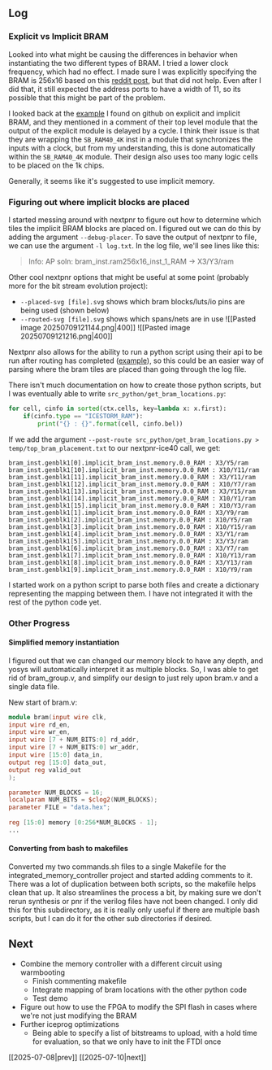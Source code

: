 ## Log
### Explicit vs Implicit BRAM
Looked into what might be causing the differences in behavior when instantiating the two different types of BRAM. I tried a lower clock frequency, which had no effect. I made sure I was explicitly specifying the BRAM is 256x16 based on this [reddit post](https://www.reddit.com/r/yosys/comments/fyxubo/synthesizing_ice40_512x8_block_ram/), but that did not help.  Even after I did that, it still expected the address ports to have a width of 11, so its possible that this might be part of the problem. 

I looked back at the [example](https://github.com/damdoy/ice40_ultraplus_examples/blob/master/bram/explicit_bram.v) I found on github on explicit and implicit BRAM, and they mentioned in a comment of their top level module that the output of the explicit module is delayed by a cycle. I think their issue is that they are wrapping the `SB_RAM40_4K` inst in a module that synchronizes the inputs with a clock, but from my understanding, this is done automatically within the `SB_RAM40_4K` module. Their design also uses too many logic cells to be placed on the 1k chips.

Generally, it seems like it's suggested to use implicit memory. 
### Figuring out where implicit blocks are placed
I started messing around with nextpnr to figure out how to determine which tiles the implicit BRAM blocks are placed on. I figured out we can do this by adding the argument `--debug-placer`. To save the output of nextpnr to file, we can use the argument `-l log.txt`. In the log file, we'll see lines like this:
>Info: AP soln: bram_inst.ram256x16_inst_1_RAM -> X3/Y3/ram

Other cool nextpnr options that might be useful at some point (probably more for the bit stream evolution project):
- `--placed-svg [file].svg` shows which bram blocks/luts/io pins are being used (shown below)
- `--routed-svg [file].svg` shows which spans/nets are in use
![[Pasted image 20250709121144.png|400]] ![[Pasted image 20250709121216.png|400]]

Nextpnr also allows for the ability to run a python script using their api to be run after routing has completed ([example](https://github.com/YosysHQ/nextpnr/blob/xc7/python/dump_design.py)), so this could be an easier way of parsing where the bram tiles are placed than going through the log file. 

There isn't much documentation on how to create those python scripts, but I was eventually able to write `src_python/get_bram_locations.py`:
```python
for cell, cinfo in sorted(ctx.cells, key=lambda x: x.first):
	if(cinfo.type == "ICESTORM_RAM"):
		print("{} : {}".format(cell, cinfo.bel))
```
If we add the argument `--post-route src_python/get_bram_locations.py > temp/top_bram_placement.txt` to our nextpnr-ice40 call, we get:
```text
bram_inst.genblk1[0].implicit_bram_inst.memory.0.0_RAM : X3/Y5/ram
bram_inst.genblk1[10].implicit_bram_inst.memory.0.0_RAM : X10/Y11/ram
bram_inst.genblk1[11].implicit_bram_inst.memory.0.0_RAM : X3/Y11/ram
bram_inst.genblk1[12].implicit_bram_inst.memory.0.0_RAM : X10/Y7/ram
bram_inst.genblk1[13].implicit_bram_inst.memory.0.0_RAM : X3/Y15/ram
bram_inst.genblk1[14].implicit_bram_inst.memory.0.0_RAM : X10/Y1/ram
bram_inst.genblk1[15].implicit_bram_inst.memory.0.0_RAM : X10/Y3/ram
bram_inst.genblk1[1].implicit_bram_inst.memory.0.0_RAM : X3/Y9/ram
bram_inst.genblk1[2].implicit_bram_inst.memory.0.0_RAM : X10/Y5/ram
bram_inst.genblk1[3].implicit_bram_inst.memory.0.0_RAM : X10/Y15/ram
bram_inst.genblk1[4].implicit_bram_inst.memory.0.0_RAM : X3/Y1/ram
bram_inst.genblk1[5].implicit_bram_inst.memory.0.0_RAM : X3/Y3/ram
bram_inst.genblk1[6].implicit_bram_inst.memory.0.0_RAM : X3/Y7/ram
bram_inst.genblk1[7].implicit_bram_inst.memory.0.0_RAM : X10/Y13/ram
bram_inst.genblk1[8].implicit_bram_inst.memory.0.0_RAM : X3/Y13/ram
bram_inst.genblk1[9].implicit_bram_inst.memory.0.0_RAM : X10/Y9/ram
```

I started work on a python script to parse both files and create a dictionary representing the mapping between them. I have not integrated it with the rest of the python code yet.
### Other Progress
#### Simplified memory instantiation
I figured out that we can changed our memory block to have any depth, and yosys will automatically interpret it as multiple blocks. So, I was able to get rid of bram_group.v, and simplify our design to just rely upon bram.v and a single data file.

New start of bram.v:
```verilog
module bram(input wire clk,
input wire rd_en,
input wire wr_en,
input wire [7 + NUM_BITS:0] rd_addr,
input wire [7 + NUM_BITS:0] wr_addr,
input wire [15:0] data_in,
output reg [15:0] data_out,
output reg valid_out
);

parameter NUM_BLOCKS = 16;
localparam NUM_BITS = $clog2(NUM_BLOCKS);
parameter FILE = "data.hex";
  
reg [15:0] memory [0:256*NUM_BLOCKS - 1];
...
```

#### Converting from bash to makefiles
Converted my two commands.sh files to a single Makefile for the integrated_memory_controller project and started adding comments to it. There was a lot of duplication between both scripts, so the makefile helps clean that up. It also streamlines the process a bit, by making sure we don't rerun synthesis or pnr if the verilog files have not been changed. I only did this for this subdirectory, as it is really only useful if there are multiple bash scripts, but I can do it for the other sub directories if desired. 
## Next
- Combine the memory controller with a different circuit using warmbooting
	- Finish commenting makefile
	- Integrate mapping of bram locations with the other python code
	- Test demo
- Figure out how to use the FPGA to modify the SPI flash in cases where we're not just modifying the BRAM
- Further iceprog optimizations
	- Being able to specify a list of bitstreams to upload, with a hold time for evaluation, so that we only have to init the FTDI once

[[2025-07-08|prev]] [[2025-07-10|next]]
